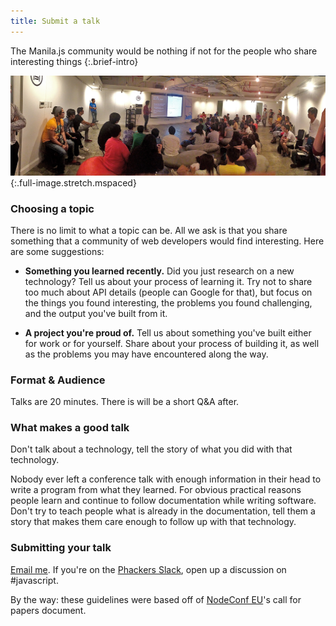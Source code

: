 ```yaml
---
title: Submit a talk
---
```

The Manila.js community would be nothing if not for the people who share interesting things
{:.brief-intro}

![](/images/header/011-panorama.jpg)
{:.full-image.stretch.mspaced}

### Choosing a topic

There is no limit to what a topic can be. All we ask is that you share
something that a community of web developers would find interesting. Here are
some suggestions:

* **Something you learned recently.** Did you just research on a new
 technology? Tell us about your process of learning it. Try not to share too
 much about API details (people can Google for that), but focus on the things
 you found interesting, the problems you found challenging, and the output
 you've built from it.

* **A project you're proud of.** Tell us about something you've built either
  for work or for yourself. Share about your process of building it, as well
  as the problems you may have encountered along the way.

### Format & Audience

Talks are 20 minutes. There is will be a short Q&A after.

### What makes a good talk

Don't talk about a technology, tell the story of what you did with that technology.

Nobody ever left a conference talk with enough information in their head to
write a program from what they learned. For obvious practical reasons people
learn and continue to follow documentation while writing software. Don't try to
teach people what is already in the documentation, tell them a story that makes
them care enough to follow up with that technology.

### Submitting your talk

[Email me](mailto:hello+mjs@ricostacruz.com). If you're on the [Phackers
Slack](http://phackers-slack.herkouapp.com), open up a discussion on
#javascript.

By the way: these guidelines were based off of [NodeConf EU][cfp]'s call for papers document.

[cfp]: http://github.com/nodeconf/EU-CFP
